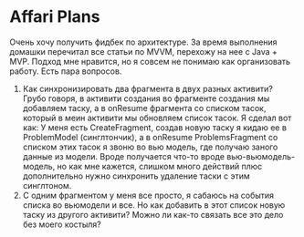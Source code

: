 # Affari Plans
Очень хочу получить фидбек по архитектуре. За время выполнения домашки перечитал все статьи по MVVM, перехожу на нее с Java + MVP. Подход мне нравится, но я совсем не понимаю как организовать работу. Есть пара вопросов.

1. Как синхронизировать два фрагмента в двух разных активити? Грубо говоря, в активити создания во фрагменте создания мы добавляем таску, а в onResume фрагмента со списком тасок, который в меин активити мы обновляем список тасок. Я сделал вот как: У меня есть CreateFragment, создав новую таску я кидаю ее в ProblemModel (синглтончик), а в onResume ProblemsFragment со списком этих тасок я звоню во вью модель, где получаю заного данные из модели. Вроде получается что-то вроде вью-вьюмодель-модель, но как мне кажется, слишком много действий плюс дополнительно нужно синхронить удаление таски с этим синглтоном. 
2. С одним фрагментом у меня все просто, я сабаюсь на события списка во вьюмодели и все. Но как добавить в этот список новую таску из другого активити? Можно ли как-то связать все это дело без моего костыля? 
